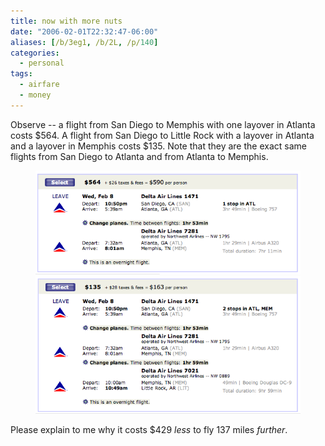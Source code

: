 ```yaml
---
title: now with more nuts
date: "2006-02-01T22:32:47-06:00"
aliases: [/b/3eg1, /b/2L, /p/140]
categories:
  - personal
tags:
  - airfare
  - money
---
```


Observe -- a flight from San Diego to Memphis with one layover in Atlanta costs $564. A flight from San Diego to Little
Rock with a layover in Atlanta and a layover in Memphis costs $135. Note that they are the exact same flights from San
Diego to Atlanta and from Atlanta to Memphis.

<figure class="aligncenter">
  <img src="san-mem-flight.png" 
    alt="Screenshot showing a flight from San Diego to Memphis with a layover in Atlanta for $564" >
  <img src="san-lit-flight.png" 
    alt="Screenshot showing a flight from San Diego to Little Rock with layovers in Atlanta and Memphis for $135" />
</figure>

Please explain to me why it costs $429 _less_ to fly 137 miles _further_.
